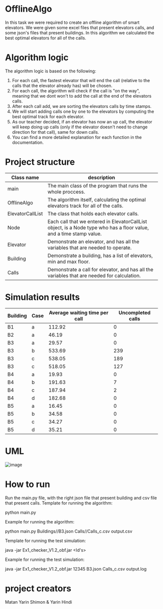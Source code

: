 # OfflineAlgo
In this task we were required to create an offline algorithm of smart elevators.
We were given some excel files that present elevators calls, and some json's files that present buildings.
In this algorithm we calculated the best optimal elevators for all of the calls.

# Algorithm logic
The algorithm logic is based on the following:
1) For each call, the fastest elevator that will end the call (relative to the calls that the elevator already has) will be chosen.
2) For each call, the algorithm will check if the call is "on the way", meaning that we dont won't to add the call at the end of the elevators calls.
3) After each call add, we are sorting the elevators calls by time stamps.
4) We will start adding calls one by one to the elevators by computing the best optimal track for each elevator.
5) As our teacher decided, if an elevator has now an up call, the elevator will keep doing up calls (only if the elevator doesn't need to change direction for that call), same for down calls.
6) You can find a more detailed explanation for each function in the documentation.


# Project structure
Class name | description
--- | ---
main | The main class of the program that runs the whole proccess.
OfflineAlgo | The algorithm itself, calculating the optimal elevators track for all of the calls.
ElevatorCallList | The class that holds each elevator calls.
Node | Each call that we entered in ElevatorCallList object, is a Node type who has a floor value, and a time stamp value.
Elevator | Demonstrate an elevator, and has all the variables that are needed to operate.
Building | Demonstrate a building, has a list of elevators, min and max floor.
Calls | Demonstrate a call for elevator, and has all the variables that are needed for calculation.

# Simulation results
Building | Case | Average waiting time per call | Uncompleted calls
--- | --- | --- | ---
B1 | a | 112.92 | 0
B2 | a | 46.19 | 0
B3 | a | 29.57 | 0
B3 | b | 533.69 | 239
B3 | c | 538.05 | 189
B3 | c | 518.05 | 127
B4 | a | 19.93 | 0
B4 | b | 191.63 | 7
B4 | c | 187.94 | 2
B4 | d | 182.68 | 0
B5 | a | 16.45 | 0
B5 | b | 34.58 | 0
B5 | c | 34.27 | 0
B5 | d | 35.21 | 0

# UML
![image](https://user-images.githubusercontent.com/63747865/142415833-bb936e41-a932-40f3-b844-48494b788fc0.png)

# How to run
Run the main.py file, with the right json file that present building and csv file that present calls.
Template for running the algorithm:

python main.py <building json> <calls csv> <output file name>


Example for running the algorithm:

python main.py Buildings//B3.json Calls//Calls_c.csv output.csv

Template for running the test simulation:

java -jar Ex1_checker_V1.2_obf.jar <Id's> <building json> <calls csv> <output file name>


Example for running the test simulation:

java -jar Ex1_checker_V1.2_obf.jar 12345 B3.json Calls_c.csv output.log


# project creators
Matan Yarin Shimon & Yarin Hindi